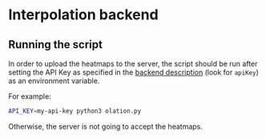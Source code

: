 # Interpolation backend

## Running the script

In order to upload the heatmaps to the server, the script
should be run after setting the API Key as specified in the [backend
description](https://github.com/base-camp-luftdaten/data#installation--setup) (look for `apiKey`) as an environment variable.

For example:

```sh
API_KEY=my-api-key python3 olation.py
```

Otherwise, the server is not going to accept the heatmaps.

